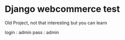# Django webcommerce test
 Old Project, not that interesting but you can learn

 login : admin
 pass  : admin

